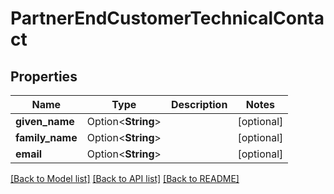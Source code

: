 # PartnerEndCustomerTechnicalContact

## Properties

Name | Type | Description | Notes
------------ | ------------- | ------------- | -------------
**given_name** | Option<**String**> |  | [optional]
**family_name** | Option<**String**> |  | [optional]
**email** | Option<**String**> |  | [optional]

[[Back to Model list]](../README.md#documentation-for-models) [[Back to API list]](../README.md#documentation-for-api-endpoints) [[Back to README]](../README.md)



